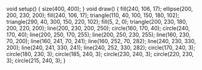 void setup()
{
  size(400, 400);
}
void draw()
{
fill(240, 106, 17);
ellipse(200, 200, 230, 200);
fill(240, 106, 17);
triangle(110, 40, 100, 150, 180, 102);
triangle(290, 40, 300, 150, 220, 102);
fill(5, 2, 0);
triangle(200, 230, 180, 200, 220, 200);
line(200, 230, 200, 250);
circle(160, 170, 40);
circle(240, 170, 40);
line(200, 250, 170, 255);
line(200, 250, 230, 255);
line(160, 230, 70, 200);
line(160, 241, 70, 241);
line(160, 252, 70, 282);
line(240, 230, 330, 200);
line(240, 241, 330, 241);
line(240, 252, 330, 282);
circle(170, 240, 3);
circle(180, 230, 3);
circle(185, 240, 3);
circle(230, 240, 3);
circle(220, 230, 3);
circle(215, 240, 3);
}
